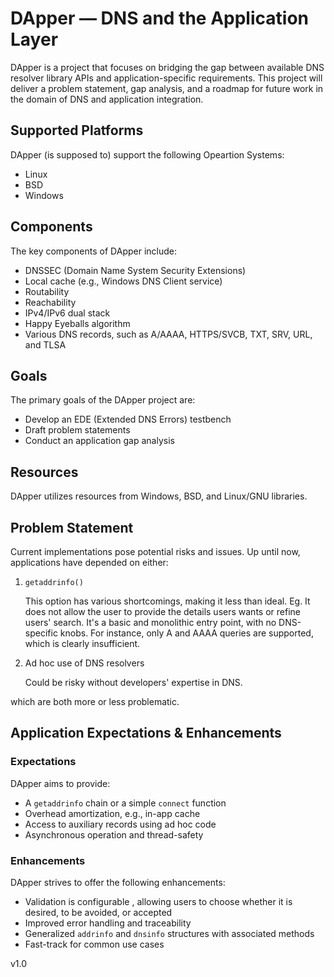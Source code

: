 # DApper — DNS and the Application Layer

DApper is a project that focuses on bridging the gap between available DNS resolver library APIs and application-specific requirements. This project will deliver a problem statement, gap analysis, and a roadmap for future work in the domain of DNS and application integration.

## Supported Platforms

DApper (is supposed to) support the following Opeartion Systems:

- Linux
- BSD
- Windows

## Components

The key components of DApper include:

- DNSSEC (Domain Name System Security Extensions)
- Local cache (e.g., Windows DNS Client service)
- Routability
- Reachability
- IPv4/IPv6 dual stack
- Happy Eyeballs algorithm
- Various DNS records, such as A/AAAA, HTTPS/SVCB, TXT, SRV, URL, and TLSA

## Goals

The primary goals of the DApper project are:

- Develop an EDE (Extended DNS Errors) testbench
- Draft problem statements
- Conduct an application gap analysis

## Resources

DApper utilizes resources from Windows, BSD, and Linux/GNU libraries.

## Problem Statement
Current implementations pose potential risks and issues. Up until now, applications have depended on either:
1. `getaddrinfo()` 
   
    This option has various shortcomings, making it less than ideal. 
    Eg. It does not allow the user to provide the details users wants or refine users' search. It's a basic and monolithic entry point, with no DNS-specific knobs. For instance, only A and AAAA queries are supported, which is clearly insufficient.
2. Ad hoc use of DNS resolvers 
   
   Could be risky without developers' expertise in DNS.

which are both more or less problematic. 


## Application Expectations & Enhancements

### Expectations

DApper aims to provide:

- A `getaddrinfo` chain or a simple `connect` function
- Overhead amortization, e.g., in-app cache
- Access to auxiliary records using ad hoc code
- Asynchronous operation and thread-safety

### Enhancements

DApper strives to offer the following enhancements:

- Validation is configurable , allowing users to choose whether it is desired, to be avoided, or accepted
- Improved error handling and traceability
- Generalized `addrinfo` and `dnsinfo` structures with associated methods
- Fast-track for common use cases

v1.0